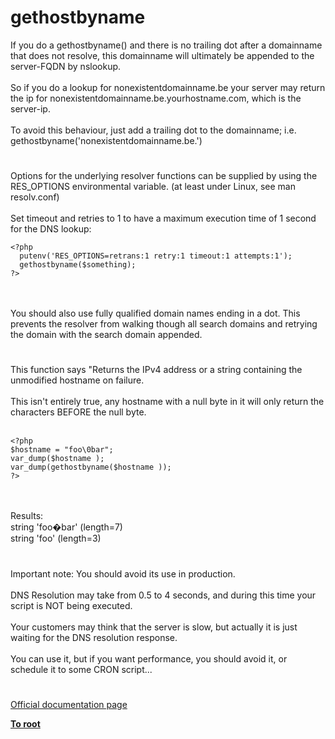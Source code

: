 # gethostbyname



If you do a gethostbyname() and there is no trailing dot after a domainname that does not resolve, this domainname will ultimately be appended to the server-FQDN by nslookup.<br><br>So if you do a lookup for nonexistentdomainname.be your server may return the ip for nonexistentdomainname.be.yourhostname.com, which is the server-ip.<br><br>To avoid this behaviour, just add a trailing dot to the domainname; i.e. gethostbyname(&apos;nonexistentdomainname.be.&apos;)  

#

Options for the underlying resolver functions can be supplied by using the RES_OPTIONS environmental variable. (at least under Linux, see man resolv.conf)<br><br>Set timeout and retries to 1 to have a maximum execution time of 1 second for the DNS lookup:<br>

```
<?php
  putenv('RES_OPTIONS=retrans:1 retry:1 timeout:1 attempts:1');
  gethostbyname($something);
?>
```
<br><br>You should also use fully qualified domain names ending in a dot. This prevents the resolver from walking though all search domains and retrying the domain with the search domain appended.  

#

This function says "Returns the IPv4 address or a string containing the unmodified hostname on failure.<br><br>This isn&apos;t entirely true, any hostname with a null byte in it will only return the characters BEFORE the null byte.<br><br>

```
<?php
$hostname = "foo\0bar";
var_dump($hostname );
var_dump(gethostbyname($hostname ));
?>
```
<br><br>Results:<br>string &apos;foo&#xFFFD;bar&apos; (length=7)<br>string &apos;foo&apos; (length=3)  

#

Important note: You should avoid its use in production.<br><br>DNS Resolution may take from 0.5 to 4 seconds, and during this time your script is NOT being executed.<br><br>Your customers may think that the server is slow, but actually it is just waiting for the DNS resolution response.<br><br>You can use it, but if you want performance, you should avoid it, or schedule it to some CRON script...  

#

[Official documentation page](https://www.php.net/manual/en/function.gethostbyname.php)

**[To root](/README.md)**